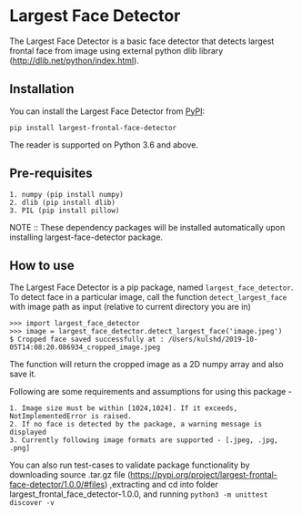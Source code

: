 # Largest Face Detector

The Largest Face Detector is a basic face detector that detects largest frontal face from image using external python dlib library (http://dlib.net/python/index.html).

## Installation

You can install the Largest Face Detector from [PyPI](https://pypi.org/project/largest-frontal-face-detector/1.0.0/):

    pip install largest-frontal-face-detector

The reader is supported on Python 3.6 and above.

## Pre-requisites
    1. numpy (pip install numpy)
    2. dlib (pip install dlib)
    3. PIL (pip install pillow)

NOTE :: These dependency packages will be installed automatically upon installing largest-face-detector package.

## How to use

The Largest Face Detector is a pip package, named `largest_face_detector`.  To detect face in a particular image, call the function `detect_largest_face` with image path as input (relative to current directory you are in)

    >>> import largest_face_detector
    >>> image = largest_face_detector.detect_largest_face('image.jpeg')
    $ Cropped face saved successfully at : /Users/kulshd/2019-10-05T14:08:20.086934_cropped_image.jpeg

The function will return the cropped image as a 2D numpy array and also save it.

Following are some requirements and assumptions for using this package -

    1. Image size must be within [1024,1024]. If it exceeds, NotImplementedError is raised.   
    2. If no face is detected by the package, a warning message is displayed
    3. Currently following image formats are supported - [.jpeg, .jpg, .png]

You can also run test-cases to validate package functionality by downloading source .tar.gz file (https://pypi.org/project/largest-frontal-face-detector/1.0.0/#files) ,extracting and cd into folder largest_frontal_face_detector-1.0.0, and running `python3 -m unittest discover -v`